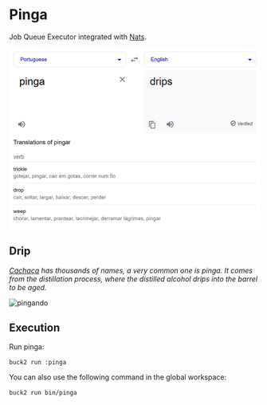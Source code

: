 # Pinga

Job Queue Executor integrated with [Nats](https://nats.io/).

![pinga](./docs/pinga.png)

## Drip

*[Cachaça](https://en.wikipedia.org/wiki/Cacha%C3%A7a) has thousands of names, a very common one is pinga. It comes from the distillation process, where the distilled alcohol drips into the barrel to be aged.*

![pingando](./docs/pinga.gif)

## Execution

Run pinga:

```
buck2 run :pinga
```

You can also use the following command in the global workspace:

```
buck2 run bin/pinga
```
